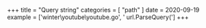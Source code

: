 +++
title = "Query string"
categories = [ "path" ]
date = 2020-09-19
example = ['winter\youtube\youtube.go', ' url.ParseQuery(']
+++
